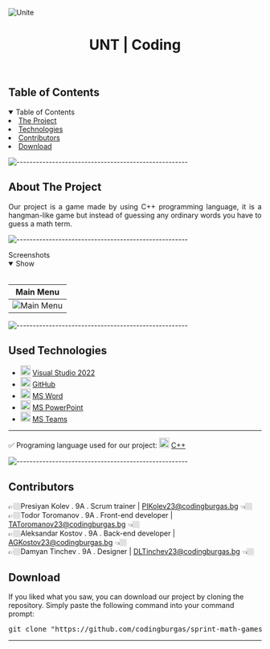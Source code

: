 ![Unite](https://github.com/user-attachments/assets/a8868998-b4c0-4f31-ad89-a57003c35278)
    
<h1 align="center"> UNT | Coding </h1>
    
<br>
    
<!-- TABLE OF CONTENTS -->
<h2 id="table-of-contents">Table of Contents</h2>
    
<details open="open">
    <summary>Table of Contents</summary>
    <li><a href="#about-the-project">  The Project</a></li>
    <li><a href="#used-technologies">  Technologies</a></li>
    <li><a href="#contributors">   Contributors</a></li>
    <li><a href="#download">    Download</a></li>
</details>
    
![-----------------------------------------------------](https://raw.githubusercontent.com/andreasbm/readme/master/assets/lines/rainbow.png)
    
<!-- ABOUT THE PROJECT -->
<h2 id="about-the-project">About The Project</h2>
    
<p align="justify">
Our project is a game made by using C++ programming language, it is a hangman-like game but instead of guessing any ordinary words you have to guess a math term.
</p>
    
    
![-----------------------------------------------------](https://raw.githubusercontent.com/andreasbm/readme/master/assets/lines/rainbow.png)
    
<summary>Screenshots</summary>
<details open="open">
<summary>Show</summary>
<br>
    
    
|                               Main Menu                               |
| :-------------------------------------------------------------------: | 
|![Main Menu](https://github.com/user-attachments/assets/78446342-283a-43f1-8159-a24f3032c396)

    
</details>
    
</td></tr></table>
<p></p>
    
![-----------------------------------------------------](https://raw.githubusercontent.com/andreasbm/readme/master/assets/lines/rainbow.png)
    
##  Used Technologies
- <img src="https://upload.wikimedia.org/wikipedia/commons/thumb/2/2c/Visual_Studio_Icon_2022.svg/1200px-Visual_Studio_Icon_2022.svg.png" width="20" alt="Visual Studio 2022 Logo"> <a href="https://visualstudio.microsoft.com/vs/">Visual Studio 2022</a>
- <img src="https://github.githubassets.com/images/modules/logos_page/GitHub-Mark.png" width="20" alt="GitHub Logo"> <a href="https://github.com/">GitHub</a>
- <img src="https://upload.wikimedia.org/wikipedia/commons/thumb/f/fd/Microsoft_Office_Word_%282019%E2%80%93present%29.svg/2203px-Microsoft_Office_Word_%282019%E2%80%93present%29.svg.png" width="20" alt="MS Word Logo"> <a href="https://en.wikipedia.org/wiki/Microsoft_Word">MS Word</a>
- <img src="https://upload.wikimedia.org/wikipedia/commons/3/3b/Microsoft_PowerPoint_Logo.png" width="20" alt="MS PowerPoint Logo"> <a href="https://bg.wikipedia.org/wiki/Microsoft_PowerPoint">MS PowerPoint</a>
- <img src="https://upload.wikimedia.org/wikipedia/commons/thumb/c/c9/Microsoft_Office_Teams_%282018%E2%80%93present%29.svg/2203px-Microsoft_Office_Teams_%282018%E2%80%93present%29.svg.png" width="20" alt="MS Teams Logo"> <a href="https://www.microsoft.com/en-us/microsoft-teams/group-chat-software">MS Teams</a>
-----------------------------------------------------------------------------------------------------------------------------------
✅ Programing language used for our project: <img src="https://brandslogos.com/wp-content/uploads/thumbs/c-logo-vector.svg" width="20" alt="C++ Logo"> <a href="https://cplusplus.com/">C++</a>
    
    
![-----------------------------------------------------](https://raw.githubusercontent.com/andreasbm/readme/master/assets/lines/rainbow.png)
    
<!-- CONTRIBUTORS -->
<h2 id="contributors">Contributors</h2>
    

<p1>👉🏼Presiyan Kolev . 9A . Scrum trainer | PIKolev23@codingburgas.bg 👈🏼</p1><br>
<p2>👉🏼Todor Toromanov . 9A . Front-end developer | TAToromanov23@codingburgas.bg 👈🏼<p2><br>
<p3>👉🏼Aleksandar Kostov . 9A . Back-end developer | AGKostov23@codingburgas.bg 👈🏼<p3><br>
<p4>👉🏼Damyan Tinchev . 9A . Designer | DLTinchev23@codingburgas.bg 👈🏼<p4><br>

    
<h2 id="download">Download</h2>
    
<p>If you liked what you saw, you can download our project by cloning the repository. Simply paste the following command into your command prompt:</p>
    
<pre align="center">git clone "https://github.com/codingburgas/sprint-math-games-9th-grade-unite-coding.git"</pre>

<hr>